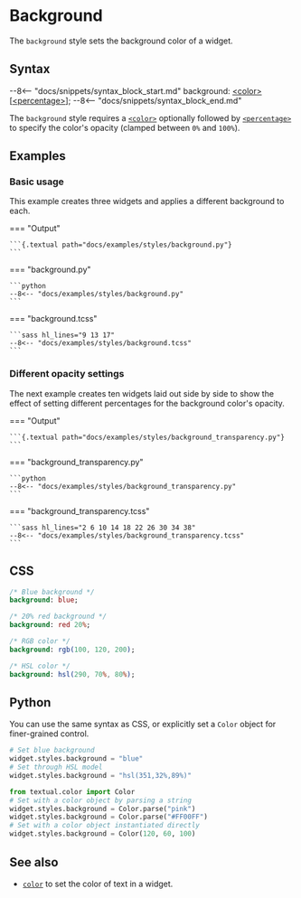 # Background

The `background` style sets the background color of a widget.

## Syntax

--8<-- "docs/snippets/syntax_block_start.md"
background: <a href="../../css_types/color">&lt;color&gt;</a> [<a href="../../css_types/percentage">&lt;percentage&gt;</a>];
--8<-- "docs/snippets/syntax_block_end.md"

The `background` style requires a [`<color>`](../css_types/color.md) optionally followed by [`<percentage>`](../css_types/percentage.md) to specify the color's opacity (clamped between `0%` and `100%`).

## Examples

### Basic usage

This example creates three widgets and applies a different background to each.

=== "Output"

    ```{.textual path="docs/examples/styles/background.py"}
    ```

=== "background.py"

    ```python
    --8<-- "docs/examples/styles/background.py"
    ```

=== "background.tcss"

    ```sass hl_lines="9 13 17"
    --8<-- "docs/examples/styles/background.tcss"
    ```

### Different opacity settings

The next example creates ten widgets laid out side by side to show the effect of setting different percentages for the background color's opacity.

=== "Output"

    ```{.textual path="docs/examples/styles/background_transparency.py"}
    ```

=== "background_transparency.py"

    ```python
    --8<-- "docs/examples/styles/background_transparency.py"
    ```

=== "background_transparency.tcss"

    ```sass hl_lines="2 6 10 14 18 22 26 30 34 38"
    --8<-- "docs/examples/styles/background_transparency.tcss"
    ```

## CSS

```sass
/* Blue background */
background: blue;

/* 20% red background */
background: red 20%;

/* RGB color */
background: rgb(100, 120, 200);

/* HSL color */
background: hsl(290, 70%, 80%);
```

## Python

You can use the same syntax as CSS, or explicitly set a `Color` object for finer-grained control.

```python
# Set blue background
widget.styles.background = "blue"
# Set through HSL model
widget.styles.background = "hsl(351,32%,89%)"

from textual.color import Color
# Set with a color object by parsing a string
widget.styles.background = Color.parse("pink")
widget.styles.background = Color.parse("#FF00FF")
# Set with a color object instantiated directly
widget.styles.background = Color(120, 60, 100)
```

## See also

 - [`color`](./color.md) to set the color of text in a widget.
